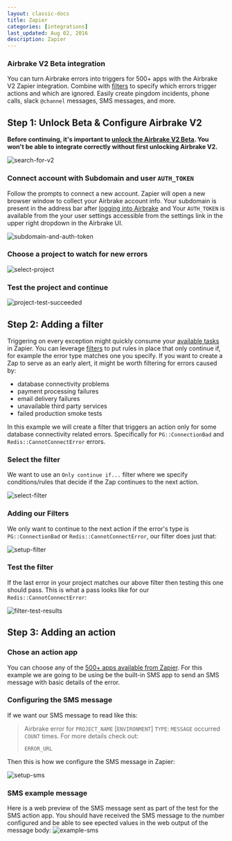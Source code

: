 ```yaml
---
layout: classic-docs
title: Zapier
categories: [integrations]
last_updated: Aug 02, 2016
description: Zapier
---
```


### **Airbrake V2 Beta** integration
You can turn Airbrake errors into triggers for 500+ apps with the Airbrake V2
Zapier integration. Combine with
[filters](https://zapier.com/learn/how-to-use-zapier/custom-filters/) to
specify which errors trigger actions and which are ignored. Easily create
pingdom incidents, phone calls, slack `@channel` messages, SMS messages, and
more.

## Step 1: Unlock Beta & Configure Airbrake V2

**Before continuing, it's important to [unlock the Airbrake V2 Beta](https://zapier.com/developer/invite/43597/a3ddaac2be57f3689b589faf761460bd/).
You won't be able to integrate correctly without first unlocking Airbrake V2.**

![search-for-v2](/docs/assets/img/docs/integrations/zapier/search-for-v2.png)

### Connect account with **Subdomain** and user `AUTH_TOKEN`
Follow the prompts to connect a new account.
Zapier will open a new browser window to collect your Airbrake account info.
Your subdomain is present in the address bar after [logging
into Airbrake](https://airbrake.io/login) and Your `AUTH_TOKEN` is available
from the your user settings accessible from the settings link in the upper
right dropdown in the Airbrake UI.

![subdomain-and-auth-token](/docs/assets/img/docs/integrations/zapier/subdomain-and-auth-token.png)

### Choose a project to watch for new errors
![select-project](/docs/assets/img/docs/integrations/zapier/select-project.png)

### Test the project and continue
![project-test-succeeded](/docs/assets/img/docs/integrations/zapier/project-test-succeeded.png)

## Step 2: Adding a filter
Triggering on every exception might quickly consume your [available
tasks](https://zapier.com/help/tasks/#what-is-a-task) in Zapier. You can leverage
[filters](https://zapier.com/learn/how-to-use-zapier/custom-filters/) to put rules
in place that only continue if, for example the error type matches one you
specify. If you want to create a Zap to serve as an early alert, it might be
worth filtering for errors caused by:

- database connectivity problems
- payment processing failures
- email delivery failures
- unavailable third party services
- failed production smoke tests

In this example we will create a filter that triggers an action only for some
database connectivity related errors. Specifically for `PG::ConnectionBad` and
`Redis::CannotConnectError` errors.

### Select the filter
We want to use an `Only continue if...` filter where we specify conditions/rules
that decide if the Zap continues to the next action.

![select-filter](/docs/assets/img/docs/integrations/zapier/select-filter.png)

### Adding our Filters
We only want to continue to the next action if the error's type is
`PG::ConnectionBad` or `Redis::CannotConnectError`, our filter does just that:

![setup-filter](/docs/assets/img/docs/integrations/zapier/setup-filter.png)

### Test the filter
If the last error in your project matches our above filter then testing this
one should pass. This is what a pass looks like for our `Redis::CannotConnectError`:

![filter-test-results](/docs/assets/img/docs/integrations/zapier/filter-test-results.png)

## Step 3: Adding an action

### Chose an action app
You can choose any of the [500+ apps available from
Zapier](https://zapier.com/app/explore). For this example we are going to be
using be the built-in SMS app to send an SMS message with basic details of the
error.

### Configuring the SMS message

If we want our SMS message to read like this:

>Airbrake error for `PROJECT_NAME` [`ENVIRONMENT`] `TYPE`: `MESSAGE` occurred
`COUNT` times.
For more details check out:
>
>`ERROR_URL`

Then this is how we configure the SMS message in Zapier:

![setup-sms](/docs/assets/img/docs/integrations/zapier/setup-sms.png)

### SMS example message
Here is a  web preview of the SMS message sent as part of the test for the SMS
action app.  You should have received the SMS message to the number configured
and be able to see epected values in the web output of the message body:
![example-sms](/docs/assets/img/docs/integrations/zapier/example-sms.png)
